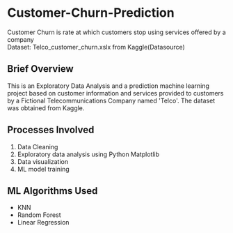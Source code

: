 <h1>Customer-Churn-Prediction</h1>
  Customer Churn is rate at which customers stop using services offered by a company</br>
 Dataset: Telco_customer_churn.xslx from Kaggle(Datasource)
 <h2>Brief Overview</h2>
This is an Exploratory Data Analysis and a prediction machine learning project based on customer information and services provided to customers 
by a Fictional Telecommunications Company named 'Telco'. The dataset was obtained from Kaggle.
<h2>Processes Involved</h2>
<ol>
  <li> Data Cleaning</li>
  <li> Exploratory data analysis using Python Matplotlib</li>
  <li> Data visualization</li>
  <li> ML model training</li>
  </ol>
<h2>ML Algorithms Used</h2>
<ul>
  <li>KNN</li>
  <li>Random Forest</li>
  <li>Linear Regression</li
</ul>
